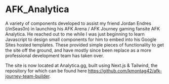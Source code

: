 # AFK_Analytica
A variety of components developed to assist my friend Jordan Endres (/inSeas0n) in launching his AFK Arena / AFK Journey gaming fansite AFK Analytica. He reached out to me while I was just beginning to learn Javascript to design small components for him to embed into his Google Sites hosted templates. These provided simple pieces of functionality to get the site off the ground, and have mostly since been replace as a more professional development team has taken over.

The site is now located at Analytica.gg, built using Next.js & Tailwind, the repository for which can be found here https://github.com/kmontag42/afk-journey-team-builder.
